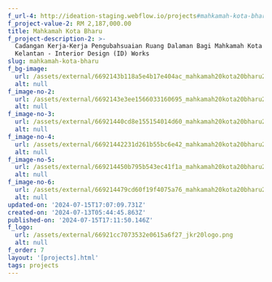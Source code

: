 ```yaml
---
f_url-4: http://ideation-staging.webflow.io/projects#mahkamah-kota-bharu
f_project-value-2: RM 2,187,000.00
title: Mahkamah Kota Bharu
f_project-description-2: >-
  Cadangan Kerja-Kerja Pengubahsuaian Ruang Dalaman Bagi Mahkamah Kota Bharu,
  Kelantan - Interior Design (ID) Works
slug: mahkamah-kota-bharu
f_bg-image:
  url: /assets/external/6692143b118a5e4b17e404ac_mahkamah20kota20bharu201.jpg
  alt: null
f_image-no-2:
  url: /assets/external/6692143e3ee1566033160695_mahkamah20kota20bharu202.jpg
  alt: null
f_image-no-3:
  url: /assets/external/66921440cd8e155154014d60_mahkamah20kota20bharu203.jpg
  alt: null
f_image-no-4:
  url: /assets/external/66921442231d261b55bc6e42_mahkamah20kota20bharu204.jpg
  alt: null
f_image-no-5:
  url: /assets/external/669214450b795b543ec41f1a_mahkamah20kota20bharu205.jpg
  alt: null
f_image-no-6:
  url: /assets/external/669214479cd60f19f4075a76_mahkamah20kota20bharu206.jpg
  alt: null
updated-on: '2024-07-15T17:07:09.731Z'
created-on: '2024-07-13T05:44:45.863Z'
published-on: '2024-07-15T17:11:50.146Z'
f_logo:
  url: /assets/external/66921cc7073532e0615a6f27_jkr20logo.png
  alt: null
f_order: 7
layout: '[projects].html'
tags: projects
---
```



